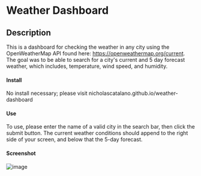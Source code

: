# Weather Dashboard

## Description
This is a dashboard for checking the weather in any city using the OpenWeatherMap API found here: https://openweathermap.org/current. The goal was to be able to search for a city's current and 5 day forecast weather, which includes, temperature, wind speed, and humidity.

#### Install
No install necessary; please visit nicholascatalano.github.io/weather-dashboard

#### Use
To use, please enter the name of a valid city in the search bar, then click the submit button. The current weather conditions should append to the right side of your screen, and below that the 5-day forecast.

#### Screenshot
![image](https://github.com/nicholascatalano/weather-dashboard/assets/149517751/bb313a58-54d1-4b18-9fee-97a586628cff)
